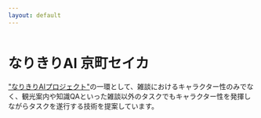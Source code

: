 ```yaml
---
layout: default
---
```





<!-- Columns start at 50% wide on mobile and bump up to 33.3% wide on desktop -->
<div class="row">
  <!-- アイキャッチ記事 -->
  <div class="col-sm-4" style="float:left;">
    <div class="mx-2">
      <div class="iframely-embed"><div class="iframely-responsive" style="padding-bottom: 52.3333%; padding-top: 120px;"><a href="https://www.asahi.com/articles/ASN767DSSN73PLZB001.html" data-iframely-url="//iframely.net/Amrkkes"></a></div></div><script async src="//iframely.net/embed.js"></script>
    </div>
  </div>
  <!--概要-->
  <div class="col-sm-8" style="float:left;">
    <div class="mx-2">
      <h1 class="display-4">なりきりAI 京町セイカ</h1>
      <p class="lead"><a href="https://narikiri-qa.jp/">"なりきりAIプロジェクト"</a>の一環として、雑談におけるキャラクター性のみでなく、観光案内や知識QAといった雑談以外のタスクでもキャラクター性を発揮しながらタスクを遂行する技術を提案しています。</p>
    </div>
  </div>
</div>